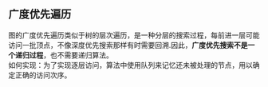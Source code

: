 ## 广度优先遍历
图的广度优先遍历类似于树的层次遍历，是一种分层的搜索过程，每前进一层可能访问一批顶点，不像深度优先搜索那样有时需要回溯.因此，**广度优先搜索不是一个递归过程**，也不需要递归算法。  
如何实现：为了实现逐层访问，算法中使用队列来记忆还未被处理的节点，用以确定正确的访问次序。
